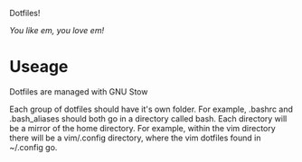 Dotfiles!

*You like em, you love em!*

# Useage #

Dotfiles are managed with GNU Stow

Each group of dotfiles should have it's own folder.
For example, .bashrc and .bash_aliases should both go in a directory called bash.
Each directory will be a mirror of the home directory.
For example, within the vim directory there will be a vim/.config directory,
where the vim dotfiles found in ~/.config go.
